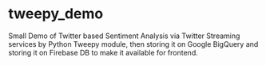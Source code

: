 # tweepy_demo

Small Demo of Twitter based Sentiment Analysis via Twitter Streaming services by Python Tweepy module,
then storing it on Google BigQuery and storing it on Firebase DB to make it available for frontend. 
